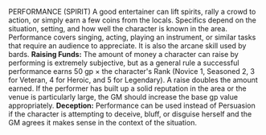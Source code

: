 PERFORMANCE (SPIRIT)
A good entertainer can lift spirits, rally a crowd to action, or simply earn a few coins from the locals. Specifics depend on the situation, setting, and how well the character is known in the area.
Performance covers singing, acting, playing an instrument, or similar tasks that require an audience to appreciate. It is also the arcane skill used by bards.
**Raising Funds:** The amount of money a character can raise by performing is extremely subjective, but as a general rule a successful performance earns 50 gp × the character's Rank (Novice 1, Seasoned 2, 3 for Veteran, 4 for Heroic, and 5 for Legendary). A raise doubles the amount earned.
If the performer has built up a solid reputation in the area or the venue is particularly large, the GM should increase the base gp value appropriately.
**Deception:** Performance can be used instead of Persuasion if the character is attempting to deceive, bluff, or disguise herself and the GM agrees it makes sense in the context of the situation.